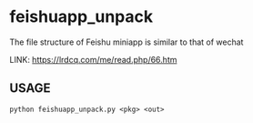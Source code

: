 # feishuapp_unpack

The file structure of Feishu miniapp is similar to that of wechat

LINK: https://lrdcq.com/me/read.php/66.htm

## USAGE
```
python feishuapp_unpack.py <pkg> <out>
```

